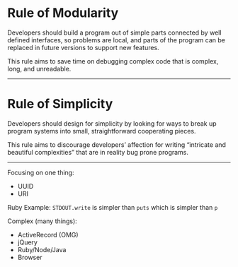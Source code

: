 

# Rule of Modularity

Developers should build a program out of simple parts connected by well defined interfaces, so problems are local, and parts of the program can be replaced in future versions to support new features.

This rule aims to save time on debugging complex code that is complex, long, and unreadable.

---

# Rule of Simplicity

Developers should design for simplicity by looking for ways to break up program systems into small, straightforward cooperating pieces.

This rule aims to discourage developers’ affection for writing “intricate and beautiful complexities” that are in reality bug prone programs.

---

Focusing on one thing:

* UUID
* URI

Ruby Example: `STDOUT.write` is simpler than `puts` which is simpler than `p`

Complex (many things):

* ActiveRecord (OMG)
* jQuery
* Ruby/Node/Java
* Browser
